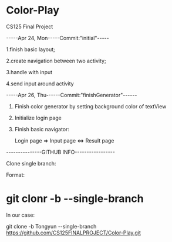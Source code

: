 # Color-Play

CS125 Final Project

-----Apr 24, Mon-----Commit:"initial"-----

1.finish basic layout;

2.create navigation between two activity;

3.handle with input

4.send input around activity

-----Apr 26, Thu------Commit:"finishGenerator"------

1. Finish color generator by setting background color of textView

2. Initialize login page

3. Finish basic navigator:

   Login page => Input page <=> Result page
   
---------------GITHUB INFO-----------------

Clone single branch:

Format:

# git clonr -b <BranchName> --single-branch <url> #
   
In our case:

git clone -b Tongyun --single-branch https://github.com/CS125FINALPROJECT/Color-Play.git
